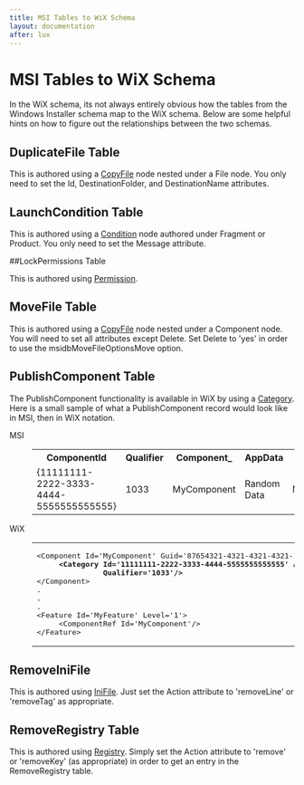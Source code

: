 ```yaml
---
title: MSI Tables to WiX Schema
layout: documentation
after: lux
---
```


# MSI Tables to WiX Schema

In the WiX schema, its not always entirely obvious how the tables from the Windows Installer schema map to the WiX schema. Below are some helpful hints on how to figure out the relationships between the two schemas.

## DuplicateFile Table

This is authored using a [CopyFile](~/xsd/wix/copyfile.html) node nested under a File node. You only need to set the Id, DestinationFolder, and DestinationName attributes.

## LaunchCondition Table

This is authored using a [Condition](~/xsd/wix/condition.html) node authored under Fragment or Product. You only need to set the Message attribute.

##LockPermissions Table

This is authored using [Permission](~/xsd/wix/permission.html).

## MoveFile Table

This is authored using a [CopyFile](~/xsd/wix/copyfile.html) node nested under a Component node. You will need to set all attributes except Delete. Set Delete to &apos;yes&apos; in order to use the msidbMoveFileOptionsMove option.

## PublishComponent Table

The PublishComponent functionality is available in WiX by using a [Category](~/xsd/wix/category.html). Here is a small sample of what a PublishComponent record would look like in MSI, then in WiX notation.

<dl>
  <dt>MSI</dt>
  <dd>
    <table>
      <tr>
        <th>ComponentId</th>
        <th>Qualifier</th>
        <th>Component_</th>
        <th>AppData</th>
        <th>Feature_</th>
      </tr>
      <tr>
        <td>{11111111-2222-3333-4444-5555555555555}</td>
        <td>1033</td>
        <td>MyComponent</td>
        <td>Random Data</td>
        <td>MyFeature</td>
      </tr>
    </table>
  </dd>
</dl>

<dl>
  <dt>WiX</dt>
  <dd>
    <table class="command">
      <tr>
        <td>
          <pre>
&lt;Component Id='MyComponent' Guid='87654321-4321-4321-4321-110987654321'&gt;
     <b>&lt;Category Id='11111111-2222-3333-4444-5555555555555' AppData='Random Data' 
               Qualifier='1033'/&gt;</b>
&lt;/Component&gt;
.
.
.
&lt;Feature Id='MyFeature' Level='1'&gt;
     &lt;ComponentRef Id='MyComponent'/&gt;
&lt;/Feature&gt;
</pre>
        </td>
      </tr>
    </table>
  </dd>
</dl>

## RemoveIniFile

This is authored using [IniFile](~/xsd/wix/inifile.html). Just set the Action attribute to &apos;removeLine&apos; or &apos;removeTag&apos; as appropriate.

## RemoveRegistry Table

This is authored using [Registry](~/xsd/wix/registry.html). Simply set the Action attribute to &apos;remove&apos; or &apos;removeKey&apos; (as appropriate) in order to get an entry in the RemoveRegistry table.

